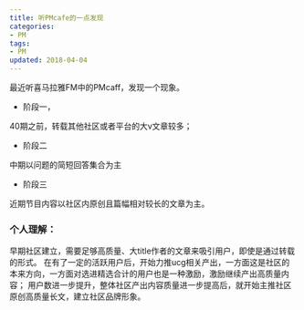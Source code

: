```yaml
---
title: 听PMcafe的一点发现
categories:
- PM
tags:
- PM
updated: 2018-04-04
---
```



最近听喜马拉雅FM中的PMcaff，发现一个现象。

- 阶段一，

40期之前，转载其他社区或者平台的大v文章较多；

- 阶段二

中期以问题的简短回答集合为主

- 阶段三

近期节目内容以社区内原创且篇幅相对较长的文章为主。

### 个人理解：
早期社区建立，需要足够高质量、大title作者的文章来吸引用户，即使是通过转载的形式。
在有了一定的活跃用户后，开始力推ucg相关产出，一方面这是社区的本来方向，一方面对选进精选合计的用户也是一种激励，激励继续产出高质量内容；
用户数进一步提升，整体社区产出内容质量进一步提高后，就开始主推社区原创高质量长文，建立社区品牌形象。

